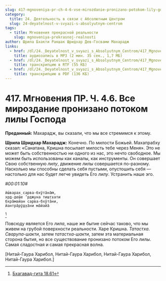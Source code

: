 ```yaml
---
slug: 417-mgnoveniya-pr-ch-4-6-vse-mirozdanie-pronizano-potokom-lily-gospoda
category:
  title: 24. Деятельность в связи с Абсолютным Центром
  slug: 24-deyatelnost-v-svyazi-s-absolyutnym-centrom
tags:
  - title: Мгновения прекрасной реальности
    slug: mgnoveniya-prekrasnoj-realnosti
author: Шрила Бхакти Ракшак Шридхар Дев-Госвами Махарадж
links:
  - href: /dl/24._Deyatelnost_v_svyazi_s_Absolyutnym_Centrom/417_MgnoveniyaPR_4.6_SridharMj_Vse_mirozdaniye_pronizano_potokom_lily_Gospoda.mp3
    title: аудиозапись в MP3 (2 мин. 35 сек., 1,7 МБ)
  - href: /dl/24._Deyatelnost_v_svyazi_s_Absolyutnym_Centrom/417_MgnoveniyaPR_4.6_SridharMj_Vse_mirozdaniye_pronizano_potokom_lily_Gospoda.rtf
    title: транскрипцию в RTF (55 КБ)
  - href: /dl/24._Deyatelnost_v_svyazi_s_Absolyutnym_Centrom/417_MgnoveniyaPR_4.6_SridharMj_Vse_mirozdaniye_pronizano_potokom_lily_Gospoda.pdf
    title: транскрипцию в PDF (136 КБ)
---
```


# 417. Мгновения ПР. Ч. 4.6. Все мироздание пронизано потоком лилы Господа

**Преданный:** Махарадж, вы сказали, что мы все стремимся к этому.

**Шрила Шридхар Махарадж:** Конечно. По милости Божьей. Махапрабху сказал: «Санатана, Кришна посылает милость тебе через Меня». Это не может быть собственностью ни одного из нас, это нечто свободное. Мы можем быть использованы как каналы, как инструменты. Он совершает Свою собственную *лилу*, движение *лилы* совершается по-разному. Насколько мы способны сделать себя пустыми, опустошить себя — настолько для нас будет легче увидеть Его *лилу*. Устранить наше эго.

*#00:01:10#*

    ӣш́варах̣ сарва-бхӯта̄на̄м̇,
    хр̣д-деш́е ’рджуна тиш̣т̣хати
    бхра̄майан сарва-бхӯта̄ни,
    йантра̄рӯд̣ха̄ни ма̄йайа̄
[^_ftn1]

Повсюду является Его *лила*, наше же бытие сейчас таково, что мы живем на грубой поверхности реальности. Харе Кришна. *Татастха*. *Сварупа-шакти*, затем *татастха-шакти*, затем эта материальная сторона бытия, но все существование пронизано потоком Его *лилы*. Самая сладостная и самая прекрасная волна.

[Нитай-Гаура Харибол, Нитай-Гаура Харибол, Нитай-Гаура Харибол, Нитай-Гаура Харибол.]



[^_ftn1]: [Бхагавад-гита 18.61](../notes/bhagavad-gita/bhagavad-gita-18-61.md)
